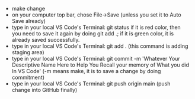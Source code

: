 - make change
- on your computer top bar, chose File->Save (unless you set it to Auto Save already)
- type in your local VS Code's Terminal: git status
if it is red color, then you need to save it again by doing git add .; if it is green color, it is already saved successfully.
- type in your local VS Code's Terminal: git add .
(this command is adding staging area)
- type in your local VS Code's Terminal: git commit -m 'Whatever Your Descriptive Name Here to Help You Recall your memory of What you did In VS Code'
(-m means make, it is to save a change by doing commitment)
- type in your local VS Code's Terminal: git push origin main
(push change into GitHub finally)